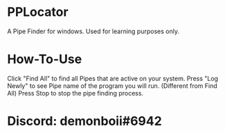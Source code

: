# PPLocator
A Pipe Finder for windows. Used for learning purposes only.

# How-To-Use
Click "Find All" to find all Pipes that are active on your system.
Press "Log Newly" to see Pipe name of the program you will run.
(Different from Find All)
Press Stop to stop the pipe finding process.

# Discord: demonboii#6942
